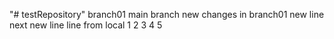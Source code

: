 "# testRepository" 
branch01
main branch
new changes in branch01
new line
next new line
line from local
1
2
3
4
5
